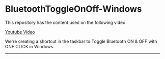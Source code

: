 # BluetoothToggleOnOff-Windows

This repository has the content used on the following video. 

[Youtube Video](https://youtu.be/fuKaUfuSA1E)

We're creating a shortcut in the taskbar to Toggle Bluetooth ON & OFF with ONE CLICK in Windows.

---
